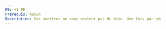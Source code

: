 ```yaml
---
PE: +1 PE
Prérequis: Aucun
Description: Vos ancêtres ne vous veulent pas du bien. Une fois par séance, le Directeur peut vous demander de relancer un jet réussi.
---
```

